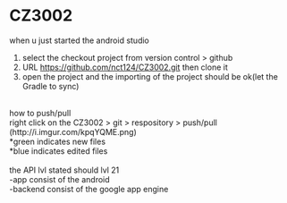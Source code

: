 # CZ3002
when u just started the android studio <br>
1) select the checkout project from version control > github<br>
2) URL https://github.com/nct124/CZ3002.git then clone it<br>
3) open the project and the importing of the project should be ok(let the Gradle to sync)<br>
<br>
how to push/pull<br>
right click on the CZ3002 > git > respository > push/pull (http://i.imgur.com/kpqYQME.png)<br>
*green indicates new files<br>
*blue indicates edited files<br>
<br>
the API lvl stated should lvl 21<br>
-app consist of the android<br>
-backend consist of the google app engine<br>

